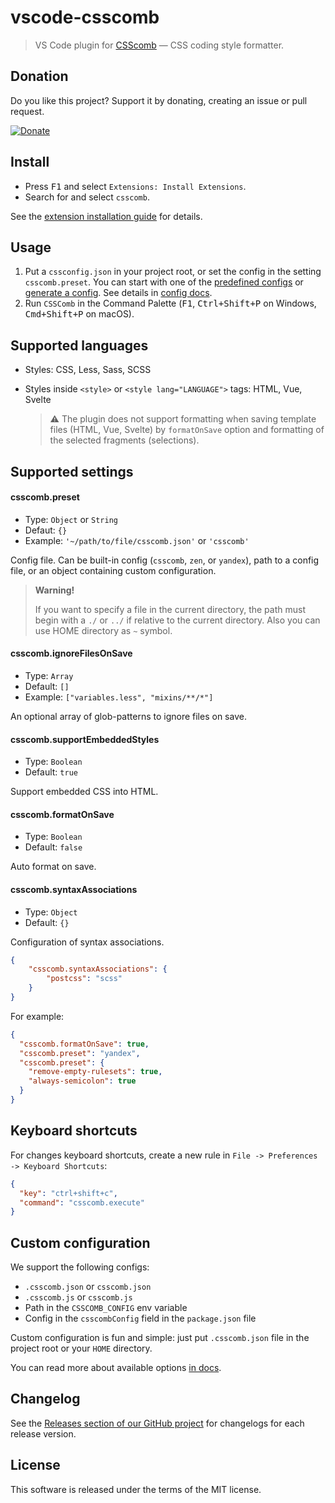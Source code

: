 # vscode-csscomb

> VS Code plugin for [CSScomb](http://csscomb.com/) — CSS coding style formatter.

## Donation

Do you like this project? Support it by donating, creating an issue or pull request.

[![Donate](https://img.shields.io/badge/Donate-PayPal-green.svg)](https://paypal.me/mrmlnc)

## Install

  * Press <kbd>F1</kbd> and select `Extensions: Install Extensions`.
  * Search for and select `csscomb`.

See the [extension installation guide](https://code.visualstudio.com/docs/editor/extension-gallery) for details.

## Usage

1. Put a `cssconfig.json` in your project root, or set the config in the setting `csscomb.preset`. You can start with one of the [predefined configs](https://github.com/csscomb/csscomb.js/tree/dev/config) or [generate a config](http://csscomb.com/config). See details in [config docs](https://github.com/csscomb/csscomb.js/blob/dev/doc/configuration.md).
1. Run `CSSComb` in the Command Palette (<kbd>F1</kbd>, <kbd>Ctrl+Shift+P</kbd> on Windows, <kbd>Cmd+Shift+P</kbd> on macOS).

## Supported languages

  * Styles: CSS, Less, Sass, SCSS
  * Styles inside `<style>` or `<style lang="LANGUAGE">` tags: HTML, Vue, Svelte

    > ⚠️ The plugin does not support formatting when saving template files (HTML, Vue, Svelte) by `formatOnSave` option and formatting of the selected fragments (selections).

## Supported settings

#### csscomb.preset

  * Type: `Object` or `String`
  * Defaut: `{}`
  * Example: `'~/path/to/file/csscomb.json'` or `'csscomb'`

Config file. Can be built-in config (`csscomb`, `zen`, or `yandex`), path to a config file, or an object containing custom configuration.

> **Warning!**
>
> If you want to specify a file in the current directory, the path must begin with a `./` or `../` if relative to the current directory. Also you can use HOME directory as `~` symbol.

#### csscomb.ignoreFilesOnSave

  * Type: `Array`
  * Default: `[]`
  * Example: `["variables.less", "mixins/**/*"]`

An optional array of glob-patterns to ignore files on save.

#### csscomb.supportEmbeddedStyles

  * Type: `Boolean`
  * Default: `true`

Support embedded CSS into HTML.

#### csscomb.formatOnSave

  * Type: `Boolean`
  * Default: `false`

Auto format on save.

#### csscomb.syntaxAssociations

  * Type: `Object`
  * Default: `{}`

Configuration of syntax associations.

```json
{
	"csscomb.syntaxAssociations": {
		"postcss": "scss"
	}
}
```

For example:

```json
{
  "csscomb.formatOnSave": true,
  "csscomb.preset": "yandex",
  "csscomb.preset": {
    "remove-empty-rulesets": true,
    "always-semicolon": true
  }
}
```

## Keyboard shortcuts

For changes keyboard shortcuts, create a new rule in `File -> Preferences -> Keyboard Shortcuts`:

```json
{
  "key": "ctrl+shift+c",
  "command": "csscomb.execute"
}
```

## Custom configuration

We support the following configs:

  * `.csscomb.json` or `csscomb.json`
  * `.csscomb.js` or `csscomb.js`
  * Path in the `CSSCOMB_CONFIG` env variable
  * Config in the `csscombConfig` field in the `package.json` file

Custom configuration is fun and simple: just put `.csscomb.json` file in the project root or your `HOME` directory.

You can read more about available options [in docs](https://github.com/csscomb/csscomb.js/blob/master/doc/options.md).

## Changelog

See the [Releases section of our GitHub project](https://github.com/mrmlnc/vscode-csscomb/releases) for changelogs for each release version.

## License

This software is released under the terms of the MIT license.
